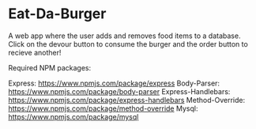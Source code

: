 # Eat-Da-Burger
A web app where the user adds and removes food items to a database. Click on the devour button to consume the burger and the order button to recieve another!

Required NPM packages:

Express: https://www.npmjs.com/package/express
Body-Parser: https://www.npmjs.com/package/body-parser
Express-Handlebars: https://www.npmjs.com/package/express-handlebars
Method-Override: https://www.npmjs.com/package/method-override
Mysql: https://www.npmjs.com/package/mysql

